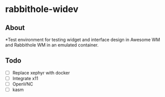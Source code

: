 # rabbithole-widev
## About
*Test environment for testing widget and interface design in Awesome WM and Rabbithole WM in an emulated container.

## Todo
- [ ] Replace xephyr with docker
- [ ] Integrate x11
- [ ] OpenVNC
- [ ] kasm
